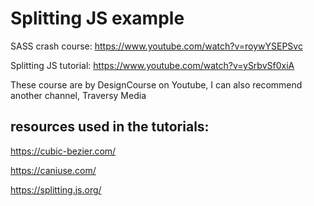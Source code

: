# Splitting JS example

SASS crash course:
https://www.youtube.com/watch?v=roywYSEPSvc

Splitting JS tutorial:
https://www.youtube.com/watch?v=ySrbvSf0xiA

These course are by DesignCourse on Youtube, I can also recommend another channel, Traversy Media

## resources used in the tutorials:

https://cubic-bezier.com/

https://caniuse.com/

https://splitting.js.org/